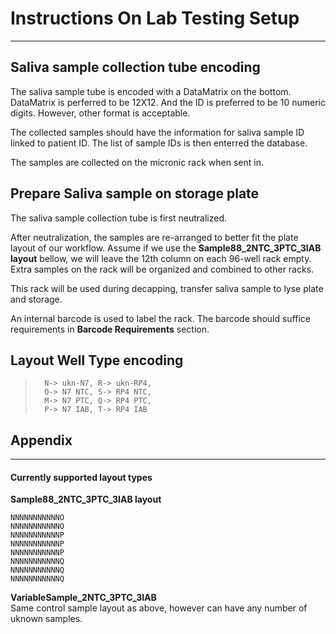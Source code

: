 # Instructions On Lab Testing Setup
---

## Saliva sample collection tube encoding
The saliva sample tube is encoded with a DataMatrix on the bottom.
DataMatrix is perferred to be 12X12. And the ID is preferred to be 10 numeric digits. However, other format is acceptable.

The collected samples should have the information for saliva sample ID linked to patient ID.
The list of sample IDs is then enterred the database.

The samples are collected on the micronic rack when sent in.

## Prepare Saliva sample on storage plate 
The saliva sample collection tube is first neutralized.  

After neutralization, the samples are re-arranged to better fit the plate layout of our workflow.
Assume if we use the **Sample88_2NTC_3PTC_3IAB layout** bellow, we will leave the 12th column on each 96-well rack empty. Extra samples on the rack will be organized and combined to other racks.  

This rack will be used during decapping, transfer saliva sample to lyse plate and storage. 

An internal barcode is used to label the rack. The barcode should suffice requirements in **Barcode Requirements** section.



## Layout Well Type encoding

>```
>   N-> ukn-N7, R-> ukn-RP4,
>   O-> N7 NTC, S-> RP4 NTC,  
>   M-> N7 PTC, Q-> RP4 PTC,  
>   P-> N7 IAB, T-> RP4 IAB
>```

## Appendix
---
####

#### Currently supported layout types
**Sample88_2NTC_3PTC_3IAB layout**
```
NNNNNNNNNNNO
NNNNNNNNNNNO
NNNNNNNNNNNP
NNNNNNNNNNNP
NNNNNNNNNNNP
NNNNNNNNNNNQ
NNNNNNNNNNNQ
NNNNNNNNNNNQ
```
**VariableSample_2NTC_3PTC_3IAB**  
Same control sample layout as above, however can have any number of uknown samples.


